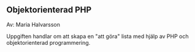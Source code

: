 ## Objektorienterad PHP

Av: Maria Halvarsson

Uppgiften handlar om att skapa en "att göra" lista med hjälp av PHP och objektorienterad programmering. 

